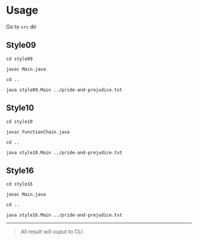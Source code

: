 # Usage
Go to `src` dir
## Style09
```properties
cd style09
```
```properties
javac Main.java
```
```properties
cd ..
```
```properties
java style09.Main ../pride-and-prejudice.txt
```

## Style10

```properties
cd style10
```
```properties
javac FunctionChain.java
```
```properties
cd ..
```
```properties
java style10.Main ../pride-and-prejudice.txt
```

## Style16

```properties
cd style16
```
```properties
javac Main.java
```
```properties
cd ..
```
```properties
java style16.Main ../pride-and-prejudice.txt
```

---

> All result will ouput to CLI